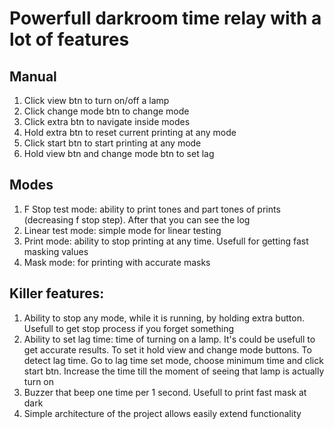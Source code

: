 # Powerfull darkroom time relay with a lot of features

## Manual

1. Click view btn to turn on/off a lamp
2. Click change mode btn  to change mode
3. Click extra btn to navigate inside modes
4. Hold extra btn to reset current printing at any mode
5. Click start btn to start printing at any mode
6. Hold view btn and change mode btn to set lag

## Modes

1. F Stop test mode: ability to print tones and part tones of prints (decreasing f stop step). After that you can see the log
2. Linear test mode: simple mode for linear testing
3. Print mode: ability to stop printing at any time. Usefull for getting fast masking values
4. Mask mode: for printing with accurate masks

## Killer features:

1. Ability to stop any mode, while it is running, by holding extra button. Usefull to get stop process if you forget something
2. Ability to set lag time: time of turning on a lamp. It's could be usefull to get accurate results. To set it hold view and change mode buttons. To detect lag time. Go to lag time set mode, choose minimum time and click start btn. Increase the time till the moment of seeing that lamp is actually turn on
3. Buzzer that beep one time per 1 second. Usefull to print fast mask at dark
4. Simple architecture of the project allows easily extend functionality
